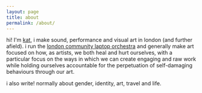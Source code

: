 ```yaml
---
layout: page
title: about
permalink: /about/
---
```


hi! I'm [kat][kat-website], i make sound, performance and visual art in london (and further afield). i run the [london community laptop orchestra][lclo-link] and generally make art focused on how, as artists, we both heal and hurt ourselves, with a particular focus on the ways in which we can create engaging and raw work while holding ourselves accountable for the perpetuation of self-damaging behaviours through our art. 

i also write! normally about gender, identity, art, travel and life.

[kat-website]:https://otherkat.com
[lclo-link]:https://lclo.otherkat.com